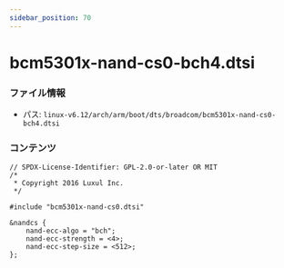 ```yaml
---
sidebar_position: 70
---
```

# bcm5301x-nand-cs0-bch4.dtsi

### ファイル情報

- パス: `linux-v6.12/arch/arm/boot/dts/broadcom/bcm5301x-nand-cs0-bch4.dtsi`

### コンテンツ

```dtsi
// SPDX-License-Identifier: GPL-2.0-or-later OR MIT
/*
 * Copyright 2016 Luxul Inc.
 */

#include "bcm5301x-nand-cs0.dtsi"

&nandcs {
	nand-ecc-algo = "bch";
	nand-ecc-strength = <4>;
	nand-ecc-step-size = <512>;
};

```
